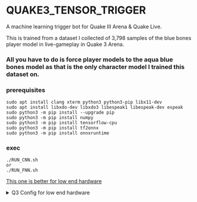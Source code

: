 # QUAKE3_TENSOR_TRIGGER
A machine learning trigger bot for Quake III Arena &amp; Quake Live.

This is trained from a dataset I collected of 3,798 samples of the blue bones player model in live-gameplay in Quake 3 Arena.

### All you have to do is force player models to the aqua blue bones model as that is the only character model I trained this dataset on.

### prerequisites 
```
sudo apt install clang xterm python3 python3-pip libx11-dev
sudo apt install libxdo-dev libxdo3 libespeak1 libespeak-dev espeak
sudo python3 -m pip install --upgrade pip
sudo python3 -m pip install numpy
sudo python3 -m pip install tensorflow-cpu
sudo python3 -m pip install tf2onnx
sudo python3 -m pip install onnxruntime
```

### exec
```
./RUN_CNN.sh
or
./RUN_FNN.sh
```

[This one is better for low end hardware](https://gist.github.com/mrbid/37996a90792f26bd02787fd4ab8b1bad)

<details>
    <summary>Q3 Config for low end hardware</summary>
cg_oldRail "1"<br>
cg_noProjectileTrail "1"<br>
cg_forceModel "1"<br>
cg_railTrailTime "0"<br>
cg_drawFPS "1"<br>
cg_draw2D "1"<br>
cg_gibs "0"<br>
cg_fov "150"<br>
cg_zoomfov "90"<br>
cg_drawGun "1"<br>
cg_brassTime "0"<br>
cg_drawCrosshair "0"<br>
cg_drawCrosshairNames "1"<br>
cg_marks "0"<br>
cg_centertime "0"<br>
xp_noParticles "1"<br>
xp_noShotgunTrail "1"<br>
xp_noMip "2047"<br>
xp_ambient "1"<br>
xp_modelJump "0"<br>
xp_corpse "3"<br>
xp_improvePrediction "1"<br>
cm_playerCurveClip "1"<br>
com_maxfps "250"<br>
com_blood "0"<br>
cg_autoswitch "0"<br>
model "bones/default"<br>
headmodel "bones/default"<br>
team_model "bones/default"<br>
team_headmodel "bones/default"<br>
color1 "6"<br>
color2 "5"<br>
r_picmip "16"<br>
r_overBrightBits "1"<br>
r_simpleMipMaps "1"<br>
r_vertexLight "0"<br>
cg_shadows "0"<br>
    <a href="https://www.quakearea.com/blog/q3-smoothness-guide.html">Smoothness Guide</a>
</details>

